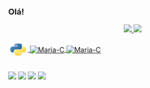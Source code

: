### Olá! 


<div align="center">
  <a href="https://github.com/mbornhausen">
  <img height="180em" src="https://github-readme-stats.vercel.app/api?username=mbornhausen&show_icons=true&theme=dracula&include_all_commits=true&count_private=true"/>
  <img height="180em" src="https://github-readme-stats.vercel.app/api/top-langs/?username=mbornhausen&layout=compact&langs_count=7&theme=dracula"/>
</div>

<div style="display: inline_block"><br>
  <img align="center" alt="Rafa-Python" height="30" width="40" 
src="https://raw.githubusercontent.com/devicons/devicon/master/icons/python/python-original.svg">
  <img align="center" alt="Maria-C" height="30" width="40"
src="https://cdn.jsdelivr.net/gh/devicons/devicon/icons/c/c-original.svg">
   <img align="center" alt="Maria-C" height="30" width="40"
src="https://cdn.jsdelivr.net/gh/devicons/devicon/icons/cplusplus/cplusplus-original.svg">
  
  ##
  
  <div>
  <a href="https://instagram.com/mbornhausen_" target="_blank"><img src="https://img.shields.io/badge/-Instagram-%23E4405F?style=for-the-badge&logo=instagram&logoColor=white" target="_blank"></a>
 <a href="https://discord.gg/mariabornhausen#0889" target="_blank"><img src="https://img.shields.io/badge/Discord-7289DA?style=for-the-badge&logo=discord&logoColor=white" target="_blank"></a> 
  <a href = "mailto:mlbornhausen@gmail.com"><img src="https://img.shields.io/badge/-Gmail-%23333?style=for-the-badge&logo=gmail&logoColor=white" target="_blank"></a>
  <a href="https://www.linkedin.com/in/Maria-Luísa-Bornhausen-45875016a" target="_blank"><img src="https://img.shields.io/badge/-LinkedIn-%230077B5?style=for-the-badge&logo=linkedin&logoColor=white" target="_blank"></a> 
    
  </div>
  
   

